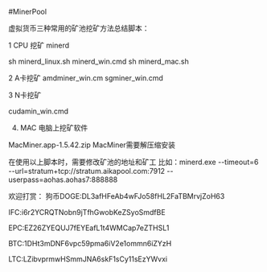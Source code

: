 #MinerPool

虚拟货币三种常用的矿池挖矿方法总结脚本：

1 CPU 挖矿 minerd

sh minerd_linux.sh 
minerd_win.cmd
sh minerd_mac.sh


2  A卡挖矿 
amdminer_win.cm
sgminer_win.cmd


3  N卡挖矿

cudamin_win.cmd


4. MAC 电脑上挖矿软件

MacMiner.app-1.5.42.zip   MacMiner需要解压缩安装


在使用以上脚本时，需要修改矿池的地址和矿工
比如：minerd.exe --timeout=6 --url=stratum+tcp://stratum.aikapool.com:7912 --userpass=aohas.aohas7:888888


欢迎打赏：
狗币DOGE:DL3afHFeAb4wFJo58fHL2FaTBMrvjZoH63

IFC:i6r2YCRQTNobn9jTfhGwobKeZSyoSmdfBE

EPC:EZ26ZYEQUJ7fEYEafL1t4WMCap7eZTHSL1

BTC:1DHt3mDNF6vpc59pma6iV2e1ommn6iZYzH

LTC:LZibvprmwHSmmJNA6skF1sCy11sEzYWvxi

